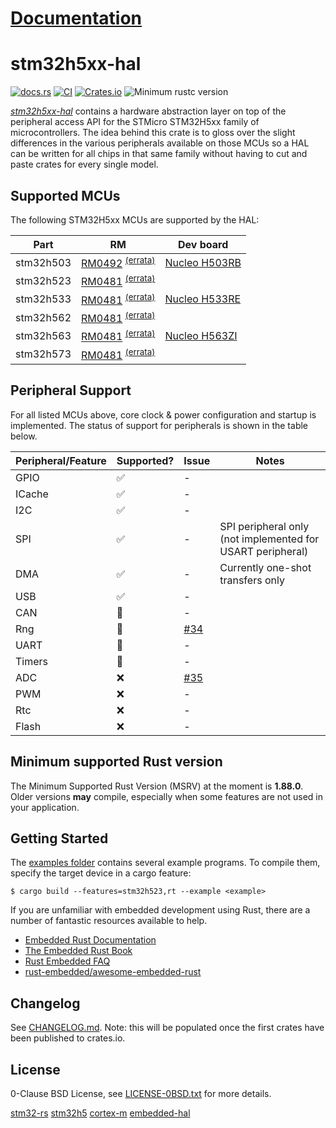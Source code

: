 # [Documentation](https://docs.rs/stm32h5xx-hal)

# stm32h5xx-hal

[![docs.rs](https://docs.rs/stm32h5xx-hal/badge.svg)](https://docs.rs/stm32h5xx-hal)
[![CI](https://github.com/stm32-rs/stm32h5xx-hal/workflows/Continuous%20integration/badge.svg)](https://github.com/stm32-rs/stm32h5xx-hal/actions)
[![Crates.io](https://img.shields.io/crates/v/stm32h5xx-hal.svg)](https://crates.io/crates/stm32h5xx-hal)
![Minimum rustc version](https://img.shields.io/badge/rustc-1.88.0+-yellow.svg)

[_stm32h5xx-hal_](https://github.com/stm32-rs/stm32h5xx-hal) contains
a hardware abstraction layer on top of the peripheral access API for
the STMicro STM32H5xx family of microcontrollers. The idea behind this
crate is to gloss over the slight differences in the various
peripherals available on those MCUs so a HAL can be written for all
chips in that same family without having to cut and paste crates for
every single model.

## Supported MCUs

The following STM32H5xx MCUs are supported by the HAL:

| Part      | RM | Dev board |
| --------- | -- | --------- |
| stm32h503 | [RM0492](https://www.st.com/resource/en/reference_manual/rm0492-stm32h503-line-armbased-32bit-mcus-stmicroelectronics.pdf) <sup>[(errata)](https://www.st.com/resource/en/errata_sheet/es0561-stm32h503cbebkbrb-device-errata-stmicroelectronics.pdf)</sup> | [Nucleo H503RB](https://www.st.com/en/evaluation-tools/nucleo-h503rb.html) |
| stm32h523 | [RM0481](https://www.st.com/resource/en/reference_manual/rm0481-stm32h563h573-and-stm32h562-armbased-32bit-mcus-stmicroelectronics.pdf) <sup>[(errata)](https://www.st.com/resource/en/errata_sheet/es0565-stm32h562xx563xx573xx-device-errata-stmicroelectronics.pdf)</sup>| |
| stm32h533 | [RM0481](https://www.st.com/resource/en/reference_manual/rm0481-stm32h563h573-and-stm32h562-armbased-32bit-mcus-stmicroelectronics.pdf) <sup>[(errata)](https://www.st.com/resource/en/errata_sheet/es0565-stm32h562xx563xx573xx-device-errata-stmicroelectronics.pdf)</sup>| [Nucleo H533RE](https://www.st.com/en/evaluation-tools/nucleo-h533re.html) |
| stm32h562 | [RM0481](https://www.st.com/resource/en/reference_manual/rm0481-stm32h563h573-and-stm32h562-armbased-32bit-mcus-stmicroelectronics.pdf) <sup>[(errata)](https://www.st.com/resource/en/errata_sheet/es0565-stm32h562xx563xx573xx-device-errata-stmicroelectronics.pdf)</sup>|  |
| stm32h563 | [RM0481](https://www.st.com/resource/en/reference_manual/rm0481-stm32h563h573-and-stm32h562-armbased-32bit-mcus-stmicroelectronics.pdf) <sup>[(errata)](https://www.st.com/resource/en/errata_sheet/es0565-stm32h562xx563xx573xx-device-errata-stmicroelectronics.pdf)</sup> | [Nucleo H563ZI](https://www.st.com/en/evaluation-tools/nucleo-h563zi.html) |
| stm32h573 | [RM0481](https://www.st.com/resource/en/reference_manual/rm0481-stm32h563h573-and-stm32h562-armbased-32bit-mcus-stmicroelectronics.pdf) <sup>[(errata)](https://www.st.com/resource/en/errata_sheet/es0565-stm32h562xx563xx573xx-device-errata-stmicroelectronics.pdf)</sup> |  |

## Peripheral Support
For all listed MCUs above, core clock & power configuration and startup is implemented. The status
of support for peripherals is shown in the table below.

| Peripheral/Feature | Supported? | Issue | Notes |
|------------|----|---|---|
| GPIO       | ✅ | - | |
| ICache     | ✅ | - | |
| I2C        | ✅ | - | |
| SPI        | ✅ | - | SPI peripheral only (not implemented for USART peripheral) |
| DMA        | ✅ | - | Currently one-shot transfers only |
| USB        | ✅ | - | |
| CAN        | 🚧 | - | |
| Rng        | 🚧 | [#34](https://github.com/stm32-rs/stm32h5xx-hal/issues/34)| |
| UART       | 🚧 | - | |
| Timers     | 🚧 | - | |
| ADC        | ❌ | [#35](https://github.com/stm32-rs/stm32h5xx-hal/issues/35) | |
| PWM        | ❌ | - | |
| Rtc        | ❌ | - | |
| Flash      | ❌ | - | |

## Minimum supported Rust version

The Minimum Supported Rust Version (MSRV) at the moment is **1.88.0**. Older
versions **may** compile, especially when some features are not used in your
application.

## Getting Started

The [examples folder](examples/) contains several example programs. To compile
them, specify the target device in a cargo feature:

```
$ cargo build --features=stm32h523,rt --example <example>
```

If you are unfamiliar with embedded development using Rust, there are
a number of fantastic resources available to help.

- [Embedded Rust Documentation](https://docs.rust-embedded.org/)
- [The Embedded Rust Book](https://docs.rust-embedded.org/book/)
- [Rust Embedded FAQ](https://docs.rust-embedded.org/faq.html)
- [rust-embedded/awesome-embedded-rust](https://github.com/rust-embedded/awesome-embedded-rust)

## Changelog

See [CHANGELOG.md](CHANGELOG.md). Note: this will be populated once the first crates have been
published to crates.io.

## License

0-Clause BSD License, see [LICENSE-0BSD.txt](LICENSE-0BSD.txt) for more details.

[stm32-rs](https://github.com/stm32-rs)
[stm32h5](https://crates.io/crates/stm32h5)
[cortex-m](https://crates.io/crates/cortex-m)
[embedded-hal](https://github.com/rust-embedded/embedded-hal)
